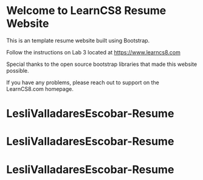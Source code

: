 
# Welcome to LearnCS8 Resume Website

This is an template resume website built using Bootstrap. 

Follow the instructions on Lab 3 located at https://www.learncs8.com 

Special thanks to the open source bootstrap libraries that made this website possible.

If you have any problems, please reach out to support on the LearnCS8.com homepage.
# LesliValladaresEscobar-Resume
# LesliValladaresEscobar-Resume
# LesliValladaresEscobar-Resume
